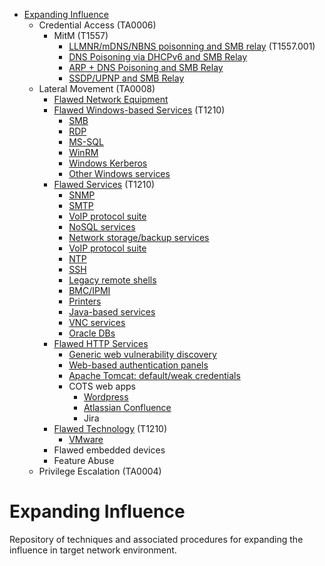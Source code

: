 
<!-- MarkdownTOC depth=3 autolink=true -->

- [Expanding Influence](#expanding-influence)
    - Credential Access (TA0006)
        - MitM (T1557)
            - [LLMNR/mDNS/NBNS poisonning and SMB relay](Credential%20Access/ca-1.md) (T1557.001)
            - [DNS Poisoning via DHCPv6 and SMB Relay](Credential%20Access/ca-2.md)
            - [ARP + DNS Poisoning and SMB Relay](Credential%20Access/ca-3.md)
            - [SSDP/UPNP and SMB Relay](Credential%20Access/ca-4.md)
    - Lateral Movement (TA0008)
         - [Flawed Network Equipment](Lateral%20Movement/lm-flawed-network-equipment.md)
         - [Flawed Windows-based Services](Lateral%20Movement/lm-flawed-services.md) (T1210)
             - [SMB](Lateral%20Movement/lm-flawed-services.md#smb-service)
             - [RDP](Lateral%20Movement/lm-flawed-services.md#rdp-service)
             - [MS-SQL](Lateral%20Movement/lm-flawed-services.md#ms-sql-service)
             - [WinRM](Lateral%20Movement/lm-flawed-services.md#winrm)
             - [Windows Kerberos](Lateral%20Movement/lm-flawed-services.md#windowskerberos)
             - [Other Windows services](Lateral%20Movement/lm-flawed-services.md#other-windows-services)
         - [Flawed Services](Lateral%20Movement/lm-flawed-services.md) (T1210)
             - [SNMP](Lateral%20Movement/lm-flawed-services.md#snmp-service)
             - [SMTP](Lateral%20Movement/lm-flawed-services.md#smtp-service)
             - [VoIP protocol suite](Lateral%20Movement/lm-flawed-services.md#voip-protocol-suite)
             - [NoSQL services](Lateral%20Movement/lm-flawed-services.md#nosql-services)
             - [Network storage/backup services](Lateral%20Movement/lm-flawed-services.md#network-storagebackup-services)
             - [VoIP protocol suite](Lateral%20Movement/lm-flawed-services.md#voip-protocol-suite)
             - [NTP](Lateral%20Movement/lm-flawed-services.md#ntp-service)
             - [SSH](Lateral%20Movement/lm-flawed-services.md#ssh)
             - [Legacy remote shells](Lateral%20Movement/lm-flawed-services.md#legacy-remote-shells)
             - [BMC/IPMI](Lateral%20Movement/lm-flawed-services.md#bmcipmi)
             - [Printers](Lateral%20Movement/lm-flawed-services.md#printers)
             - [Java-based services](Lateral%20Movement/lm-flawed-services.md#java-based-services)
             - [VNC services](Lateral%20Movement/lm-flawed-services.md#vnc)
             - [Oracle DBs](Lateral%20Movement/lm-flawed-services.md#oracle)
         - [Flawed HTTP Services](Lateral%20Movement/lm-flawed-http-services.md)
             - [Generic web vulnerability discovery](Lateral%20Movement/lm-flawed-http-services.md#web-vulnerability-discovery)
             - [Web-based authentication panels](Lateral%20Movement/lm-flawed-http-services.md#web-based-authentication-panels)
             - [Apache Tomcat: default/weak credentials](Lateral%20Movement/lm-flawed-http-services.md#apache-tomcat-defaultweak-credentials)
             - COTS web apps
                - [Wordpress](Lateral%20Movement/lm-flawed-http-services.md#wordpress)
                - [Atlassian Confluence](Lateral%20Movement/lm-flawed-http-services.md#atlassian-confluence)
                - Jira
         - [Flawed Technology](Lateral%20Movement/lm-flawed-services.md) (T1210)
             - [VMware](Lateral%20Movement/lm-flawed-services.md#vmware)
         - Flawed embedded devices
         - Feature Abuse
    - Privilege Escalation (TA0004)

<!-- /MarkdownTOC -->

# Expanding Influence

Repository of techniques and associated procedures for expanding the influence in target network environment.
